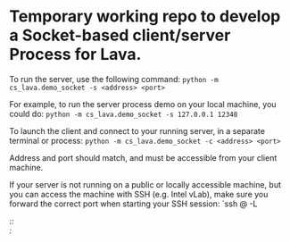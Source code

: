 # Temporary working repo to develop a Socket-based client/server Process for Lava.

To run the server, use the following command:
`python -m cs_lava.demo_socket -s <address> <port>`

For example, to run the server process demo on your local machine, you could do:
`python -m cs_lava.demo_socket -s 127.0.0.1 12348`

To launch the client and connect to your running server, in a separate terminal or process:
`python -m cs_lava.demo_socket -c <address> <port>`

Address and port should match, and must be accessible from your client machine.

If your server is not running on a public or locally accessible machine, but you can access
the machine with SSH (e.g. Intel vLab), make sure you forward the correct port when
starting your SSH session:
`ssh <user>@<remote-machine> -L <address>:<port>:<address>:<port>
